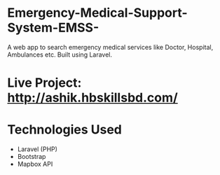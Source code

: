 # Emergency-Medical-Support-System-EMSS-
A web app to search emergency medical services like Doctor, Hospital, Ambulances etc. Built using Laravel.

# Live Project: http://ashik.hbskillsbd.com/

# Technologies Used
  - Laravel (PHP)
  - Bootstrap
  - Mapbox API
